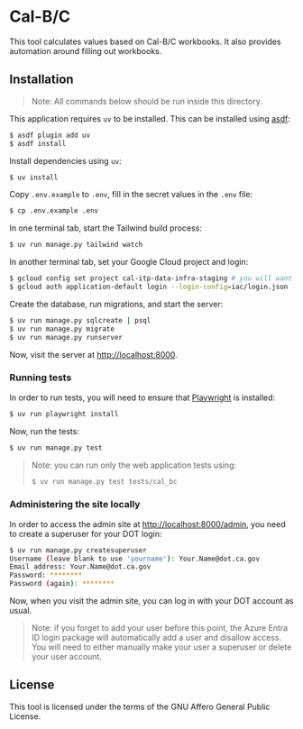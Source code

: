 # Cal-B/C

This tool calculates values based on Cal-B/C workbooks. It also provides automation around filling out workbooks.


## Installation

> Note: All commands below should be run inside this directory.

This application requires `uv` to be installed. This can be installed using [asdf](https://asdf-vm.com):

```bash
$ asdf plugin add uv
$ asdf install
```

Install dependencies using `uv`:

```bash
$ uv install
```

Copy `.env.example` to `.env`, fill in the secret values in the `.env` file:

```bash
$ cp .env.example .env
```

In one terminal tab, start the Tailwind build process:

```bash
$ uv run manage.py tailwind watch
```

In another terminal tab, set your Google Cloud project and login: 

```bash
$ gcloud config set project cal-itp-data-infra-staging # you will want to unset this later with `gcloud config unset project`
$ gcloud auth application-default login --login-config=iac/login.json --quiet
```

Create the database, run migrations, and start the server:

```bash
$ uv run manage.py sqlcreate | psql
$ uv run manage.py migrate
$ uv run manage.py runserver
```

Now, visit the server at [http://localhost:8000](http://localhost:8000).


### Running tests

In order to run tests, you will need to ensure that [Playwright](https://playwright.dev) is installed:

```bash
$ uv run playwright install
```

Now, run the tests:

```bash
$ uv run manage.py test
```

> Note: you can run only the web application tests using:
>
> ```bash
> $ uv run manage.py test tests/cal_bc
> ```


### Administering the site locally

In order to access the admin site at [http://localhost:8000/admin](http://localhost:8000/admin), you need to create a superuser for your DOT login:

```bash
$ uv run manage.py createsuperuser
Username (leave blank to use 'yourname'): Your.Name@dot.ca.gov
Email address: Your.Name@dot.ca.gov
Password: ********
Password (again): ********
```

Now, when you visit the admin site, you can log in with your DOT account as usual.

> Note: if you forget to add your user before this point, the Azure Entra ID login package will automatically add a user and disallow access. You will need to either manually make your user a superuser or delete your user account.


## License

This tool is licensed under the terms of the GNU Affero General Public License.
